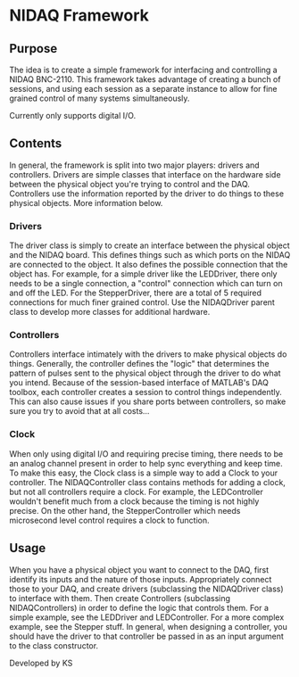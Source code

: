 # NIDAQ Framework
## Purpose
The idea is to create a simple framework for interfacing and controlling a NIDAQ BNC-2110. This framework takes advantage of creating a bunch of sessions, and using each session as a separate instance to allow for fine grained control of many systems simultaneously.  

Currently only supports digital I/O.

## Contents
In general, the framework is split into two major players: drivers and controllers. Drivers are simple classes that interface on the hardware side between the physical object you're trying to control and the DAQ. Controllers use the information reported by the driver to do things to these physical objects. More information below.
  
### Drivers
The driver class is simply to create an interface between the physical object and the NIDAQ board. This defines things such as which ports on the NIDAQ are connected to the object. It also defines the possible connection that the object has. For example, for a simple driver like the LEDDriver, there only needs to be a single connection, a "control" connection which can turn on and off the LED. For the StepperDriver, there are a total of 5 required connections for much finer grained control. Use the NIDAQDriver parent class to develop more classes for additional hardware.

### Controllers
Controllers interface intimately with the drivers to make physical objects do things. Generally, the controller defines the "logic" that determines the pattern of pulses sent to the physical object through the driver to do what you intend. Because of the session-based interface of MATLAB's DAQ toolbox, each controller creates a session to control things independently. This can also cause issues if you share ports between controllers, so make sure you try to avoid that at all costs...
  
### Clock
When only using digital I/O and requiring precise timing, there needs to be an analog channel present in order to help sync everything and keep time. To make this easy, the Clock class is a simple way to add a Clock to your controller. The NIDAQController class contains methods for adding a clock, but not all controllers require a clock. For example, the LEDController wouldn't benefit much from a clock because the timing is not highly precise. On the other hand, the StepperController which needs microsecond level control requires a clock to function.

## Usage
When you have a physical object you want to connect to the DAQ, first identify its inputs and the nature of those inputs. Appropriately connect those to your DAQ, and create drivers (subclassing the NIDAQDriver class) to interface with them. Then create Controllers (subclassing NIDAQControllers) in order to define the logic that controls them. For a simple example, see the LEDDriver and LEDController. For a more complex example, see the Stepper stuff. In general, when designing a controller, you should have the driver to that controller be passed in as an input argument to the class constructor.

Developed by KS

